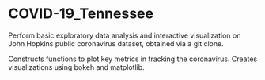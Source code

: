 # COVID-19_Tennessee
Perform basic exploratory data analysis and interactive visualization on John Hopkins public coronavirus dataset, obtained via a git clone.

Constructs functions to plot key metrics in tracking the coronavirus. Creates visualizations using bokeh and matplotlib.
